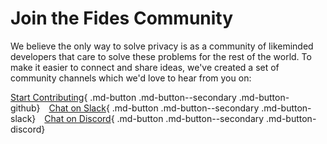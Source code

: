 # Join the Fides Community

We believe the only way to solve privacy is as a community of likeminded developers that care to solve these problems for the rest of the world. To make it easier to connect and share ideas, we've created a set of community channels which we'd love to hear from you on:

[Start Contributing](https://github.com/ethyca/fides){ .md-button .md-button--secondary .md-button-github}&emsp;[Chat on Slack](https://fidescommunity.slack.com){ .md-button .md-button--secondary .md-button-slack}&emsp;[Chat on Discord](https://discord.gg/6bKp5qVnSR){ .md-button .md-button--secondary .md-button-discord}
